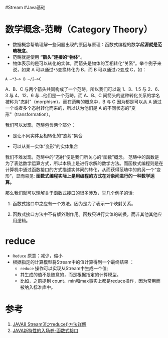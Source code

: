 #Stream #Java基础 

# 数学概念-范畴（Category Theory）
- 数据概念帮助理解一些问题出现的原因与原理：函数式编程的数学**起源就是范畴概念**。
- 范畴就是使用 **“箭头”连接的“物体”**。
- 物体表示的是可以转化的实体，而箭头是物体的互相转化“关系”。举个例子来说，如果 A 可以通过`*3`变换转化为 B，而 B 可以通过`/2`变成 C，如：

`A —*3—> B —/2—>C`  

A、B、C 与两个箭头共同构成了一个范畴，所以我们可以说 1、3、1.5 与 2、6、3 与 4、12、6 与...他们是一个范畴。而 A、B、C 间箭头的这种转化关系的学名被称为"态射"（morphism）。而在范畴的概念中，B 与 C 因为都是可以从 A 通过一个或者多个态射转化而来的，所以认为他们是 A 的不同状态的"变形"（transformation）。

我们可以发现，范畴包含两个部分：
-   是让不同实体互相转化的“态射”集合
    
-   可以从某一实体“变形”的实体集合

我们不难发现，范畴中的“态射”便是我们所关心的“函数”概念。
范畴中的函数是为了表达数学运算方式，所以本质上是进行求解的数学方法。而函数式编程则是在计算机中通过函数接口的方式描述实体间的转化，从而获得范畴中的的另一个“变形”，显而易见:
**函数式编程实际上是用编程的方式在对象间进行的一种数学运算。**

那么我们就可以理解关于函数式接口的很多涉及，举几个例子的话:

1.  函数式接口中之应有一个方法。因为是为了表示一个映射关系。
    
2.  函数式接口方法中不有额外副作用。函数只进行实体的转换，而非其他其他应用逻辑。

# reduce
-   `Reduce` 原意：减少，缩小
-   根据指定的计算模型将Stream中的值计算得到一个最终结果  ：
	- `reduce` 操作可以实现从Stream中生成一个值;
	- 其生成的值不是随意的，而是根据指定的计算模型。
	- 比如，之前提到 count、min和max事实上都是reduce操作，因为常用而被纳入标准库中。
# 参考
1. [JAVA8 Stream流之reduce()方法详解](https://www.cnblogs.com/MrYuChen-Blog/p/14061320.html)
2. [JAVA新特性的入场券-函数式接口](https://xie.infoq.cn/article/a8ef07f9558032814ce169588)